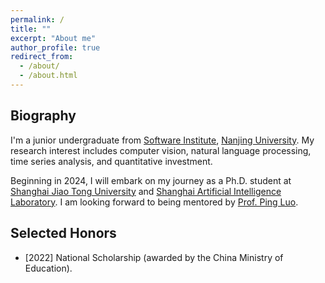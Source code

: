 ```yaml
---
permalink: /
title: ""
excerpt: "About me"
author_profile: true
redirect_from: 
  - /about/
  - /about.html
---
```

## Biography
I'm a junior undergraduate from [Software Institute](https://software.nju.edu.cn/), [Nanjing University](https://www.nju.edu.cn/). My research interest includes computer vision, natural language processing, time series analysis, and quantitative investment.

Beginning in 2024, I will embark on my journey as a Ph.D. student at [Shanghai Jiao Tong University](https://www.sjtu.edu.cn/) and [Shanghai Artificial Intelligence Laboratory](https://www.shlab.org.cn/). I am looking forward to being mentored by [Prof. Ping Luo](http://luoping.me/).

## Selected Honors
* \[2022\] National Scholarship (awarded by the China Ministry of Education).
